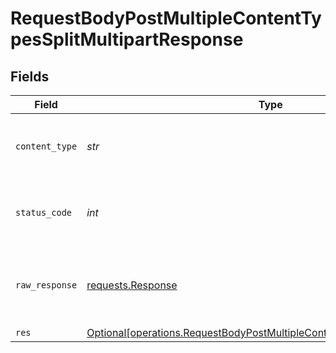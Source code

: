 # RequestBodyPostMultipleContentTypesSplitMultipartResponse


## Fields

| Field                                                                                                                                                        | Type                                                                                                                                                         | Required                                                                                                                                                     | Description                                                                                                                                                  |
| ------------------------------------------------------------------------------------------------------------------------------------------------------------ | ------------------------------------------------------------------------------------------------------------------------------------------------------------ | ------------------------------------------------------------------------------------------------------------------------------------------------------------ | ------------------------------------------------------------------------------------------------------------------------------------------------------------ |
| `content_type`                                                                                                                                               | *str*                                                                                                                                                        | :heavy_check_mark:                                                                                                                                           | HTTP response content type for this operation                                                                                                                |
| `status_code`                                                                                                                                                | *int*                                                                                                                                                        | :heavy_check_mark:                                                                                                                                           | HTTP response status code for this operation                                                                                                                 |
| `raw_response`                                                                                                                                               | [requests.Response](https://requests.readthedocs.io/en/latest/api/#requests.Response)                                                                        | :heavy_check_mark:                                                                                                                                           | Raw HTTP response; suitable for custom response parsing                                                                                                      |
| `res`                                                                                                                                                        | [Optional[operations.RequestBodyPostMultipleContentTypesSplitMultipartRes]](../../models/operations/requestbodypostmultiplecontenttypessplitmultipartres.md) | :heavy_minus_sign:                                                                                                                                           | OK                                                                                                                                                           |